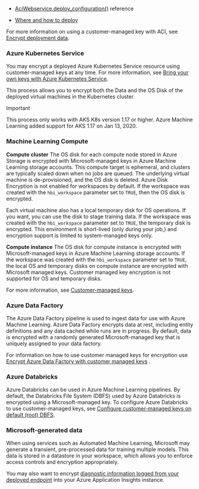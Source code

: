 * [AciWebservice.deploy_configuration()](/python/api/azureml-core/azureml.core.webservice.aci.aciwebservice#deploy-configuration-cpu-cores-none--memory-gb-none--tags-none--properties-none--description-none--location-none--auth-enabled-none--ssl-enabled-none--enable-app-insights-none--ssl-cert-pem-file-none--ssl-key-pem-file-none--ssl-cname-none--dns-name-label-none--primary-key-none--secondary-key-none--collect-model-data-none--cmk-vault-base-url-none--cmk-key-name-none--cmk-key-version-none-) reference

* [Where and how to deploy](./v1/how-to-deploy-and-where.md)

For more information on using a customer-managed key with ACI, see [Encrypt deployment data](../container-instances/container-instances-encrypt-data.md).

### Azure Kubernetes Service

You may encrypt a deployed Azure Kubernetes Service resource using customer-managed keys at any time. For more information, see [Bring your own keys with Azure Kubernetes Service](../aks/azure-disk-customer-managed-keys.md). 

This process allows you to encrypt both the Data and the OS Disk of the deployed virtual machines in the Kubernetes cluster.

> [!IMPORTANT]
> This process only works with AKS K8s version 1.17 or higher. Azure Machine Learning added support for AKS 1.17 on Jan 13, 2020.

### Machine Learning Compute

**Compute cluster**
The OS disk for each compute node stored in Azure Storage is encrypted with Microsoft-managed keys in Azure Machine Learning storage accounts. This compute target is ephemeral, and clusters are typically scaled down when no jobs are queued. The underlying virtual machine is de-provisioned, and the OS disk is deleted. Azure Disk Encryption is not enabled for workspaces by default. If the workspace was created with the `hbi_workspace` parameter set to `TRUE`, then the OS disk is encrypted. 

Each virtual machine also has a local temporary disk for OS operations. If you want, you can use the disk to stage training data. If the workspace was created with the `hbi_workspace` parameter set to `TRUE`, the temporary disk is encrypted. This environment is short-lived (only during your job,) and encryption support is limited to system-managed keys only.

**Compute instance**
The OS disk for compute instance is encrypted with Microsoft-managed keys in Azure Machine Learning storage accounts. If the workspace was created with the `hbi_workspace` parameter set to `TRUE`, the local OS and temporary disks on compute instance are encrypted with Microsoft managed keys. Customer managed key encryption is not supported for OS and temporary disks.

For more information, see [Customer-managed keys](concept-customer-managed-keys.md).

### Azure Data Factory

The Azure Data Factory pipeline is used to ingest data for use with Azure Machine Learning. Azure Data Factory encrypts data at rest, including entity definitions and any data cached while runs are in progress. By default, data is encrypted with a randomly generated Microsoft-managed key that is uniquely assigned to your data factory. 

For information on how to use customer managed keys for encryption use [Encrypt Azure Data Factory with customer managed keys](../data-factory/enable-customer-managed-key.md) .


### Azure Databricks

Azure Databricks can be used in Azure Machine Learning pipelines. By default, the Databricks File System (DBFS) used by Azure Databricks is encrypted using a Microsoft-managed key. To configure Azure Databricks to use customer-managed keys, see [Configure customer-managed keys on default (root) DBFS](/azure/databricks/security/customer-managed-keys-dbfs).

### Microsoft-generated data

When using services such as Automated Machine Learning, Microsoft may generate a transient, pre-processed data for training multiple models. This data is stored in a datastore in your workspace, which allows you to enforce access controls and encryption appropriately.

You may also want to encrypt [diagnostic information logged from your deployed endpoint](how-to-enable-app-insights.md) into your Azure Application Insights instance.
